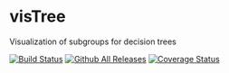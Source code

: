# visTree 
Visualization of subgroups for decision trees

[![Build Status](https://travis-ci.org/AshwiniKV/visTree.svg?branch=master)](https://travis-ci.org/AshwiniKV/visTree)
[![Github All Releases](https://img.shields.io/github/downloads/AshwiniKV/visTree/total.svg)]()
[![Coverage Status](https://coveralls.io/repos/github/AshwiniKV/visTree/badge.svg?branch=master)](https://coveralls.io/github/AshwiniKV/visTree?branch=master)

